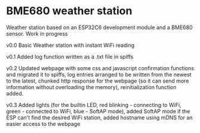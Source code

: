 BME680 weather station
====================

Weather station based on an ESP32C6 development module and a BME680 sensor.
Work in progress

v0.0 Basic Weather station with instant WiFi reading

v0.1 Added log function written as a .txt file in spiffs

v0.2 Updated webpage with some css and javascript confirmation functions and migrated it to spiffs, log entries arranged to be written from the   newest to the latest, chunked http response for the webpage (so it can send more information without overloading the memory), reinitialization function added.

v0.3 Added lights (for the builtin LED, red blinking - connecting to WiFi, green - connected to WiFi, blue - SoftAP mode), added SoftAP mode if the ESP can't find the desired WiFi station, added hostname using mDNS for an easier access to the webpage

